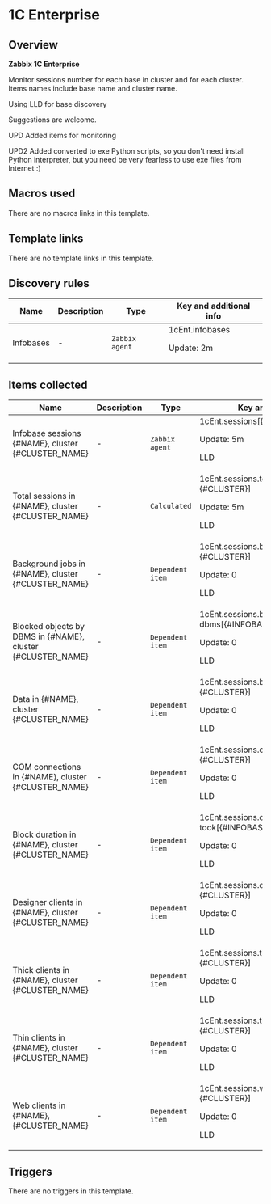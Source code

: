 # 1C Enterprise

## Overview

 **Zabbix 1C Enterprise**


Monitor sessions number for each base in cluster and for each cluster. Items names include base name and cluster name.


Using LLD for base discovery


Suggestions are welcome.


UPD Added items for monitoring


UPD2 Added converted to exe Python scripts, so you don't need install Python interpreter, but you need be very fearless to use exe files from Internet :)  




## Macros used

There are no macros links in this template.

## Template links

There are no template links in this template.

## Discovery rules

|Name|Description|Type|Key and additional info|
|----|-----------|----|----|
|Infobases|<p>-</p>|`Zabbix agent`|1cEnt.infobases<p>Update: 2m</p>|
## Items collected

|Name|Description|Type|Key and additional info|
|----|-----------|----|----|
|Infobase sessions {#NAME}, cluster {#CLUSTER_NAME}|<p>-</p>|`Zabbix agent`|1cEnt.sessions[{#INFOBASE},{#CLUSTER}]<p>Update: 5m</p><p>LLD</p>|
|Total sessions in {#NAME}, cluster {#CLUSTER_NAME}|<p>-</p>|`Calculated`|1cEnt.sessions.totalSessions[{#INFOBASE}, {#CLUSTER}]<p>Update: 5m</p><p>LLD</p>|
|Background jobs in {#NAME}, cluster {#CLUSTER_NAME}|<p>-</p>|`Dependent item`|1cEnt.sessions.bjobs[{#INFOBASE}, {#CLUSTER}]<p>Update: 0</p><p>LLD</p>|
|Blocked objects by DBMS in {#NAME}, cluster {#CLUSTER_NAME}|<p>-</p>|`Dependent item`|1cEnt.sessions.blocked-by-dbms[{#INFOBASE}, {#CLUSTER}]<p>Update: 0</p><p>LLD</p>|
|Data in {#NAME}, cluster {#CLUSTER_NAME}|<p>-</p>|`Dependent item`|1cEnt.sessions.bytes-all[{#INFOBASE}, {#CLUSTER}]<p>Update: 0</p><p>LLD</p>|
|COM connections in {#NAME}, cluster {#CLUSTER_NAME}|<p>-</p>|`Dependent item`|1cEnt.sessions.comconn[{#INFOBASE}, {#CLUSTER}]<p>Update: 0</p><p>LLD</p>|
|Block duration in {#NAME}, cluster {#CLUSTER_NAME}|<p>-</p>|`Dependent item`|1cEnt.sessions.db-proc-took[{#INFOBASE}, {#CLUSTER}]<p>Update: 0</p><p>LLD</p>|
|Designer clients in {#NAME}, cluster {#CLUSTER_NAME}|<p>-</p>|`Dependent item`|1cEnt.sessions.designers[{#INFOBASE}, {#CLUSTER}]<p>Update: 0</p><p>LLD</p>|
|Thick clients in {#NAME}, cluster {#CLUSTER_NAME}|<p>-</p>|`Dependent item`|1cEnt.sessions.thickClient[{#INFOBASE}, {#CLUSTER}]<p>Update: 0</p><p>LLD</p>|
|Thin clients in {#NAME}, cluster {#CLUSTER_NAME}|<p>-</p>|`Dependent item`|1cEnt.sessions.thinClient[{#INFOBASE}, {#CLUSTER}]<p>Update: 0</p><p>LLD</p>|
|Web clients in {#NAME}, {#CLUSTER_NAME}|<p>-</p>|`Dependent item`|1cEnt.sessions.webclients[{#INFOBASE}, {#CLUSTER}]<p>Update: 0</p><p>LLD</p>|
## Triggers

There are no triggers in this template.

